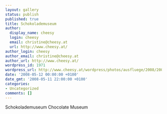 ```yaml
---
layout: gallery
status: publish
published: true
title: Schokolademuseum
author:
  display_name: cheesy
  login: cheesy
  email: christine@cheesy.at
  url: http://www.cheesy.at/
author_login: cheesy
author_email: christine@cheesy.at
author_url: http://www.cheesy.at/
wordpress_id: 1971
wordpress_url: http://www.cheesy.at/wordpress/photos/ausfluege/2008/2008-05/schokolademuseum/
date: '2008-05-12 00:00:00 +0100'
date_gmt: '2008-05-11 22:00:00 +0100'
categories:
- Uncategorized
comments: []
---
```

<!--:de-->Schokolademuseum
<!--:--><!--:en-->Chocolate Museum
<!--:-->
